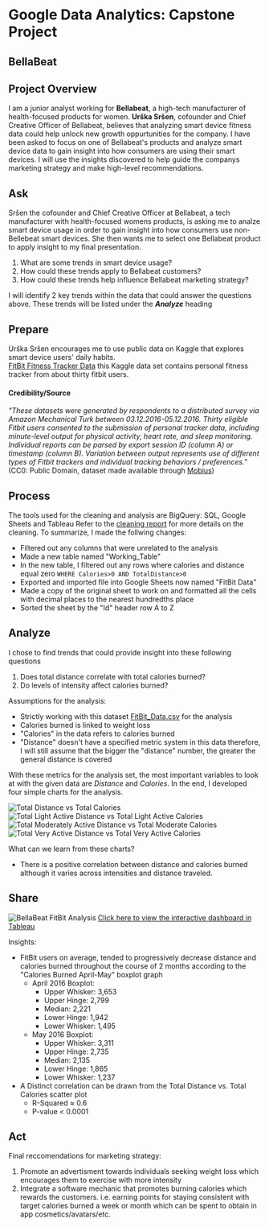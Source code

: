 # Google Data Analytics: Capstone Project
## BellaBeat
## Project Overview
I am a junior analyst working for **Bellabeat**, a high-tech manufacturer of health-focused products for women. **Urška Sršen**, cofounder and Chief Creative Officer of Bellabeat, believes that analyzing smart device fitness data could help unlock new growth oppurtunities for the company. I have been asked to focus on one of Bellabeat's products and analyze smart device data to gain insight into how consumers are using their smart devices. I will use the insights discovered to help guide the companys marketing strategy and make high-level recommendations.
## Ask
Sršen the cofounder and Chief Creative Officer at Bellabeat, a tech manufacturer with health-focused womens products, is asking me to analze smart device usage in order to gain insight into how consumers use non-Bellebeat smart devices. She then wants me to select one Bellabeat product to apply insight to my final presentation.
1. What are some trends in smart device usage?
2. How could these trends apply to Bellabeat customers?
3. How could these trends help influence Bellabeat marketing strategy?

I will identify 2 key trends within the data that could answer the questions above. These trends will be listed under the ***Analyze*** heading
## Prepare
Urška Sršen encourages me to use public data on Kaggle that explores smart device users' daily habits.\
[FitBit Fitness Tracker Data](https://www.kaggle.com/arashnic/fitbit) this Kaggle data set contains personal fitness tracker from about thirty fitbit users.
#### Credibility/Source
*"These datasets were generated by respondents to a distributed survey via Amazon Mechanical Turk between 03.12.2016-05.12.2016. Thirty eligible Fitbit users consented to the submission of personal tracker data, including minute-level output for physical activity, heart rate, and sleep monitoring. Individual reports can be parsed by export session ID (column A) or timestamp (column B). Variation between output represents use of different types of Fitbit trackers and individual tracking behaviors / preferences."*(CC0: Public Domain, dataset made available through [Mobius](https://www.kaggle.com/arashnic))
## Process
The tools used for the cleaning and analysis are BigQuery: SQL, Google Sheets and Tableau
Refer to the [cleaning report](https://github.com/ToeKnee013/Capstone-Project-BellaBeat/blob/main/Cleaning%20Report.md) for more details on the cleaning.
To summarize, I made the follwing changes:
* Filtered out any columns that were unrelated to the analysis
* Made a new table named "Working_Table"
* In the new table, I filtered out any rows where calories and distance equal zero ```WHERE Calories>0 AND TotalDistance>0```
* Exported and imported file into Google Sheets now named "FitBit Data"
* Made a copy of the original sheet to work on and formatted all the cells with decimal places to the nearest hundredths place
* Sorted the sheet by the "Id" header row A to Z
## Analyze
I chose to find trends that could provide insight into these following questions
1. Does total distance correlate with total calories burned?
2. Do levels of intensity affect calories burned?

Assumptions for the analysis:
* Strictly working with this dataset [FitBit_Data.csv](https://github.com/ToeKnee013/Capstone-Project-BellaBeat/files/7009212/FitBit_Data.csv) for the analysis
* Calories burned is linked to weight loss
* "Calories" in the data refers to calories burned
* "Distance" doesn't have a specified metric system in this data therefore, I will still assume that the bigger the "distance" number, the greater the general distance is covered

With these metrics for the analysis set, the most important variables to look at with the given data are *Distance* and *Calories*. In the end, I developed four simple charts for the analysis.

![Total Distance vs  Total Calories](https://user-images.githubusercontent.com/88196954/129946417-ccb9f333-d9eb-457c-93b2-0807cec587db.png)
![Total Light Active Distance vs  Total Light Active Calories](https://user-images.githubusercontent.com/88196954/129946767-2e83841b-59bc-4bb1-9601-72de51d441a6.png)
![Total Moderately Active Distance vs  Total Moderate Calories](https://user-images.githubusercontent.com/88196954/129946783-ee7a1bf5-6d64-4f59-83e1-da0b9e14b94c.png)
![Total Very Active Distance vs  Total Very Active Calories](https://user-images.githubusercontent.com/88196954/129946796-019bf6df-dd77-46e7-8154-9ba95c675446.png)

What can we learn from these charts?
* There is a positive correlation between distance and calories burned although it varies across intensities and distance traveled.
## Share
![BellaBeat FitBit Analysis](https://user-images.githubusercontent.com/88196954/130274675-346730c0-5af7-433d-8a96-a02241a4478b.png)
[Click here to view the interactive dashboard in Tableau](https://public.tableau.com/views/GoogleDataAnalyticsCapstoneProjectBellaBeat/Dashboard1?:language=en-US&:display_count=n&:origin=viz_share_link)

Insights:
* FitBit users on average, tended to progressively decrease distance and calories burned throughout the course of 2 months according to the "Calories Burned April-May" boxplot graph
  * April 2016 Boxplot:
    * Upper Whisker: 3,653
    * Upper Hinge: 2,799
    * Median: 2,221
    * Lower Hinge: 1,942
    * Lower Whisker: 1,495
  * May 2016 Boxplot:
    * Upper Whisker: 3,311
    * Upper Hinge: 2,735
    * Median: 2,135
    * Lower Hinge: 1,865
    * Lower Whisker: 1,237
* A Distinct correlation can be drawn from the Total Distance vs. Total Calories scatter plot 
  * R-Squared ≈ 0.6
  * P-value < 0.0001
## Act
Final reccomendations for marketing strategy:
1. Promote an advertisment towards individuals seeking weight loss which encourages them to exercise with more intensity
2. Integrate a software mechanic that promotes burning calories which rewards the customers.  i.e. earning points for staying consistent with target calories burned a week or month which can be spent to obtain in app cosmetics/avatars/etc.
